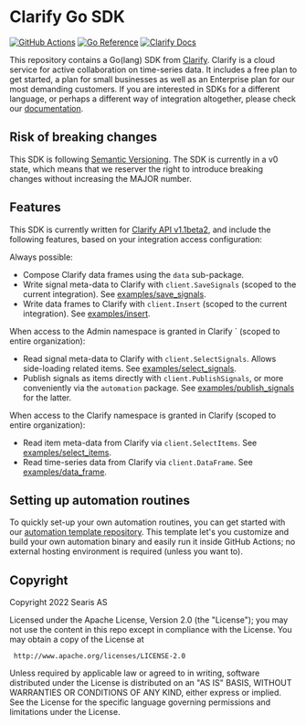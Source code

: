 # Clarify Go SDK

[![GitHub Actions](https://github.com/clarify/clarify-go/workflows/Go/badge.svg?branch=master)](https://github.com/clarify/clarify-go/actions?query=workflow%3AGo+branch%main)
[![Go Reference](https://pkg.go.dev/badge/github.com/clarify/clarify-go.svg)](https://pkg.go.dev/github.com/clarify/clarify-go)
[![Clarify Docs](https://img.shields.io/badge/%7CC%7C-docs-blue)][docs]

This repository contains a Go(lang) SDK from [Clarify][clarify]. Clarify is a cloud service for active collaboration on time-series data. It includes a free plan to get started, a plan for small businesses as well as an Enterprise plan for our most demanding customers. If you are interested in SDKs for a different language, or perhaps a different way of integration altogether, please check our [documentation][docs].

## Risk of breaking changes

This SDK is following [Semantic Versioning][semver]. The SDK is currently in a v0 state, which means that we reserver the right to introduce breaking changes without increasing the MAJOR number.

## Features

This SDK is currently written for [Clarify API v1.1beta2][docs-v1.1beta2], and include the following features, based on your integration access configuration:

Always possible:

- Compose Clarify data frames using the `data` sub-package.
- Write signal meta-data to Clarify with `client.SaveSignals` (scoped to the current integration). See [examples/save_signals](examples/save_signals/).
- Write data frames to Clarify with `client.Insert` (scoped to the current integration). See [examples/insert](examples/insert/).

When access to the Admin namespace is granted in Clarify ` (scoped to entire organization):

- Read signal meta-data to Clarify with `client.SelectSignals`. Allows side-loading related items. See [examples/select_signals](examples/select_signals/).
- Publish signals as items directly with `client.PublishSignals`, or more conveniently via the `automation` package. See [examples/publish_signals](examples/publish_signals/) for the latter.

When access to the Clarify namespace is granted in Clarify (scoped to entire organization):

- Read item meta-data from Clarify via `client.SelectItems`. See [examples/select_items](examples/select_items/).
- Read time-series data from Clarify via `client.DataFrame`. See [examples/data_frame](examples/select_items/).

[clarify]: https://clarify.io/
[semver]: https://semver.org/
[docs]: https://docs.clarify.io
[docs-v1.1beta2]: https://docs.clarify.io/1.1beta2

## Setting up automation routines

To quickly set-up your own automation routines, you can get started with our [automation template repository](https://github.com/clarify/template-clarify-automation). This template let's you customize and build your own automation binary and easily run it inside GitHub Actions; no external hosting environment is required (unless you want to).

## Copyright

Copyright 2022 Searis AS

Licensed under the Apache License, Version 2.0 (the "License");
you may not use the content in this repo except in compliance with the License.
You may obtain a copy of the License at

     http://www.apache.org/licenses/LICENSE-2.0

Unless required by applicable law or agreed to in writing, software
distributed under the License is distributed on an "AS IS" BASIS,
WITHOUT WARRANTIES OR CONDITIONS OF ANY KIND, either express or implied.
See the License for the specific language governing permissions and
limitations under the License.
